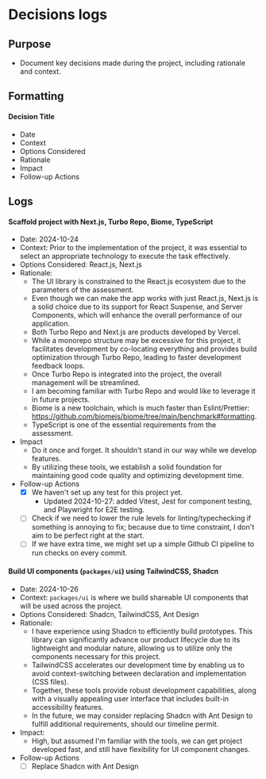 # Decisions logs

## Purpose

- Document key decisions made during the project, including rationale and context.

## Formatting

#### Decision Title

- Date
- Context
- Options Considered
- Rationale
- Impact
- Follow-up Actions

## Logs

#### Scaffold project with Next.js, Turbo Repo, Biome, TypeScript

- Date: 2024-10-24
- Context: Prior to the implementation of the project, it was essential to select an appropriate technology to execute
  the task effectively.
- Options Considered: React.js, Next.js
- Rationale:
    + The UI library is constrained to the React.js ecosystem due to the parameters of the assessment.
    + Even though we can make the app works with just React.js, Next.js is a solid choice due to its support for React
      Suspense, and Server Components, which will enhance the overall performance of our application.
    + Both Turbo Repo and Next.js are products developed by Vercel.
    + While a monorepo structure may be excessive for this project, it facilitates development by co-locating everything
      and provides build optimization through Turbo Repo, leading to faster development feedback loops.
    + Once Turbo Repo is integrated into the project, the overall management will be streamlined.
    + I am becoming familiar with Turbo Repo and would like to leverage it in future projects.
    + Biome is a new toolchain, which is much faster than
      Eslint/Prettier: https://github.com/biomejs/biome/tree/main/benchmark#formatting.
    + TypeScript is one of the essential requirements from the assessment.
- Impact
    + Do it once and forget. It shouldn't stand in our way while we develop features.
    + By utilizing these tools, we establish a solid foundation for maintaining good code quality and optimizing
      development time.
- Follow-up Actions
    + [x] We haven't set up any test for this project yet.
      - Updated 2024-10-27: added Vitest, Jest for component testing, and Playwright for E2E testing.
    + [ ] Check if we need to lower the rule levels for linting/typechecking if something is annoying to fix; because
      due to
      time constraint, I don't aim to be perfect right at the start.
    + [ ] If we have extra time, we might set up a simple Github CI pipeline to run checks on every commit.

#### Build UI components (`packages/ui`) using TailwindCSS, Shadcn

- Date: 2024-10-26
- Context: `packages/ui` is where we build shareable UI components that will be used across the project.
- Options Considered: Shadcn, TailwindCSS, Ant Design
- Rationale:
    + I have experience using Shadcn to efficiently build prototypes. This library can significantly advance our product
      lifecycle due to its lightweight and modular nature, allowing us to utilize only the components necessary for this
      project.
    + TailwindCSS accelerates our development time by enabling us to avoid context-switching between declaration and
      implementation (CSS files).
    + Together, these tools provide robust development capabilities, along with a visually appealing user interface that
      includes built-in accessibility features.
    + In the future, we may consider replacing Shadcn with Ant Design to fulfill additional requirements, should our
      timeline permit.
- Impact:
    - High, but assumed I'm familiar with the tools, we can get project developed fast, and still have flexibility for
      UI
      component changes.
- Follow-up Actions
    + [ ] Replace Shadcn with Ant Design